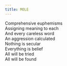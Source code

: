 ```yaml
---
title: MOLE
---
```


Comprehensive euphemisms \
Assigning meaning to each\
And every careless word\
An aggression calculated\
Nothing is secular\
Everything is belief\
All will be tried\
All will be found
